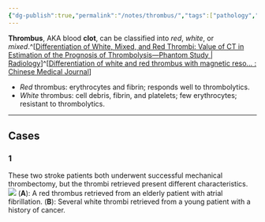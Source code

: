 ```yaml
---
{"dg-publish":true,"permalink":"/notes/thrombus/","tags":["pathology","DSA","thrombectomy"],"created":"2023-10-29T13:16:35.184-07:00","updated":"2023-10-29T14:05:22.495-07:00"}
---
```


**Thrombus**, AKA blood **clot**, can be classified into *red*, *white*, or *mixed*.^[[Differentiation of White, Mixed, and Red Thrombi: Value of CT in Estimation of the Prognosis of Thrombolysis—Phantom Study | Radiology](https://pubs.rsna.org/doi/10.1148/radiol.2273020530?url_ver=Z39.88-2003&rfr_id=ori:rid:crossref.org&rfr_dat=cr_pub%20%200pubmed#REF4)]^[[Differentiation of white and red thrombus with magnetic reso... : Chinese Medical Journal](https://journals.lww.com/cmj/fulltext/2012/06010/differentiation_of_white_and_red_thrombus_with.10.aspx)]

- *Red* thrombus: erythrocytes and fibrin; responds well to thrombolytics.
- *White* thrombus: cell debris, fibrin, and platelets; few erythrocytes; resistant to thrombolytics.

---

## Cases 
### 1

These two stroke patients both underwent successful mechanical thrombectomy, but the thrombi retrieved present different characteristics.
![](https://i.imgur.com/2gqkmNG.jpg)
(**A**): A red thrombus retrieved from an elderly patient with atrial fibrillation.
(**B**): Several white thrombi retrieved from a young patient with a history of cancer.